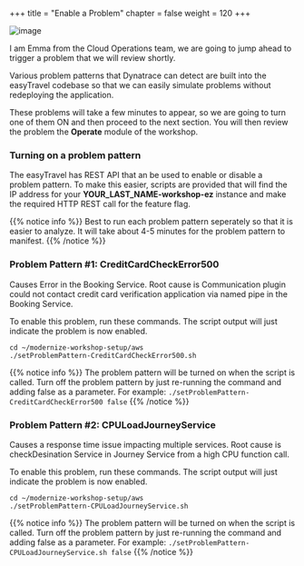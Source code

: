 +++
title = "Enable a Problem"
chapter = false
weight = 120
+++

![image](/images/emma.png)

I am Emma from the Cloud Operations team, we are going to jump ahead to trigger a problem that we will review shortly.

Various problem patterns that Dynatrace can detect are built into the easyTravel codebase so that we can easily simulate problems without redeploying the application.

These problems will take a few minutes to appear, so we are going to turn one of them ON and then proceed to the next section. You will then review the problem the **Operate** module of the workshop.

### Turning on a problem pattern

The easyTravel has REST API that an be used to enable or disable a problem pattern.  To make this easier, scripts are provided that will find the IP address for your **YOUR_LAST_NAME-workshop-ez** instance and make the required HTTP REST call for the feature flag.

{{% notice info %}}
Best to run each problem pattern seperately so that it is easier to analyze. It will take about 4-5 minutes for the problem pattern to manifest.
{{% /notice %}}

### Problem Pattern #1: CreditCardCheckError500
Causes Error in the Booking Service. Root cause is Communication plugin could not contact credit card verification application via named pipe in the Booking Service.

To enable this problem, run these commands.  The script output will just indicate the problem is now enabled.

```
cd ~/modernize-workshop-setup/aws
./setProblemPattern-CreditCardCheckError500.sh
```

{{% notice info %}}
The problem pattern will be turned on when the script is called. Turn off the problem pattern by just re-running the command and adding false as a parameter. For example: `./setProblemPattern-CreditCardCheckError500 false`
{{% /notice %}}

### Problem Pattern #2: CPULoadJourneyService
Causes a response time issue impacting multiple services. Root cause is checkDesination Service in Journey Service from a high CPU function call.

To enable this problem, run these commands.  The script output will just indicate the problem is now enabled.

```
cd ~/modernize-workshop-setup/aws
./setProblemPattern-CPULoadJourneyService.sh
```

{{% notice info %}}
The problem pattern will be turned on when the script is called. Turn off the problem pattern by just re-running the command and adding false as a parameter. For example: `./setProblemPattern-CPULoadJourneyService.sh false`
{{% /notice %}}

